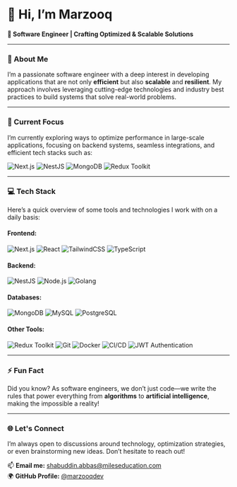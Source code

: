 # 👋 Hi, I’m **Marzooq**  
**🚀 Software Engineer | Crafting Optimized & Scalable Solutions**

---

### 👀 About Me  
I’m a passionate software engineer with a deep interest in developing applications that are not only **efficient** but also **scalable** and **resilient**. My approach involves leveraging cutting-edge technologies and industry best practices to build systems that solve real-world problems.

---

### 🌱 Current Focus  
I’m currently exploring ways to optimize performance in large-scale applications, focusing on backend systems, seamless integrations, and efficient tech stacks such as:

![Next.js](https://img.shields.io/badge/Next.js-000000?style=for-the-badge&logo=nextdotjs&logoColor=white)
![NestJS](https://img.shields.io/badge/NestJS-E0234E?style=for-the-badge&logo=nestjs&logoColor=white)
![MongoDB](https://img.shields.io/badge/MongoDB-4EA94B?style=for-the-badge&logo=mongodb&logoColor=white)
![Redux Toolkit](https://img.shields.io/badge/Redux_Toolkit-764ABC?style=for-the-badge&logo=redux&logoColor=white)

---

### 💻 Tech Stack  
Here’s a quick overview of some tools and technologies I work with on a daily basis:

#### **Frontend:**
![Next.js](https://img.shields.io/badge/Next.js-000000?style=for-the-badge&logo=nextdotjs&logoColor=white)
![React](https://img.shields.io/badge/React-20232A?style=for-the-badge&logo=react&logoColor=61DAFB)
![TailwindCSS](https://img.shields.io/badge/Tailwind_CSS-38B2AC?style=for-the-badge&logo=tailwind-css&logoColor=white)
![TypeScript](https://img.shields.io/badge/TypeScript-3178C6?style=for-the-badge&logo=typescript&logoColor=white)

#### **Backend:**
![NestJS](https://img.shields.io/badge/NestJS-E0234E?style=for-the-badge&logo=nestjs&logoColor=white)
![Node.js](https://img.shields.io/badge/Node.js-339933?style=for-the-badge&logo=nodedotjs&logoColor=white)
![Golang](https://img.shields.io/badge/Go-00ADD8?style=for-the-badge&logo=go&logoColor=white)

#### **Databases:**
![MongoDB](https://img.shields.io/badge/MongoDB-4EA94B?style=for-the-badge&logo=mongodb&logoColor=white)
![MySQL](https://img.shields.io/badge/MySQL-4479A1?style=for-the-badge&logo=mysql&logoColor=white)
![PostgreSQL](https://img.shields.io/badge/PostgreSQL-316192?style=for-the-badge&logo=postgresql&logoColor=white)

#### **Other Tools:**
![Redux Toolkit](https://img.shields.io/badge/Redux_Toolkit-764ABC?style=for-the-badge&logo=redux&logoColor=white)
![Git](https://img.shields.io/badge/Git-F05032?style=for-the-badge&logo=git&logoColor=white)
![Docker](https://img.shields.io/badge/Docker-2496ED?style=for-the-badge&logo=docker&logoColor=white)
![CI/CD](https://img.shields.io/badge/CI%2FCD-6DB33F?style=for-the-badge&logo=ci-cd&logoColor=white)
![JWT Authentication](https://img.shields.io/badge/JWT_Authentication-000000?style=for-the-badge&logo=json-web-tokens&logoColor=white)

---

### ⚡ Fun Fact  
Did you know? As software engineers, we don’t just code—we write the rules that power everything from **algorithms** to **artificial intelligence**, making the impossible a reality!

---

### 🌐 Let's Connect  
I’m always open to discussions around technology, optimization strategies, or even brainstorming new ideas. Don’t hesitate to reach out!

📫 **Email me:** [shabuddin.abbas@mileseducation.com](mailto:shabuddin.abbas@mileseducation.com)  
🌍 **GitHub Profile:** [@marzooqdev](https://github.com/marzooqdev)

